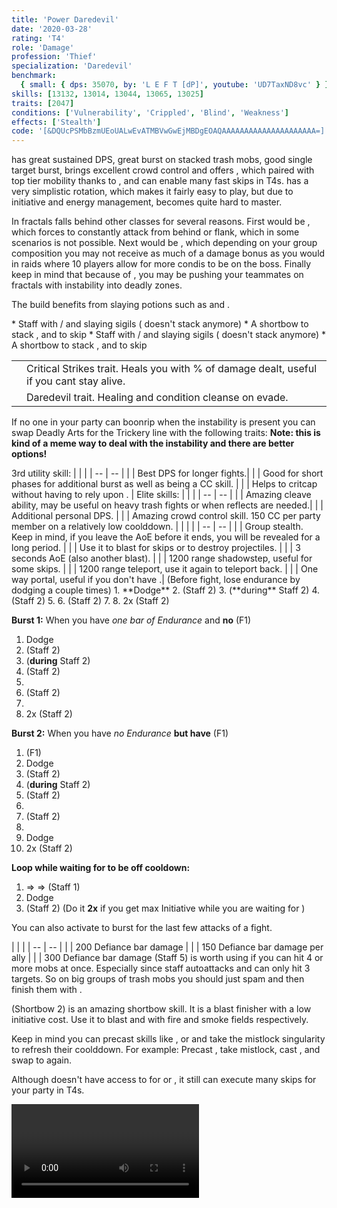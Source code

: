 ```yaml
---
title: 'Power Daredevil'
date: '2020-03-28'
rating: 'T4'
role: 'Damage'
profession: 'Thief'
specialization: 'Daredevil'
benchmark:
  { small: { dps: 35070, by: 'L E F T [dP]', youtube: 'UD7TaxND8vc' } }
skills: [13132, 13014, 13044, 13065, 13025]
traits: [2047]
conditions: ['Vulnerability', 'Crippled', 'Blind', 'Weakness']
effects: ['Stealth']
code: '[&DQUcPSMbBzmUEoUALwEvATMBVwGwEjMBDgEOAQAAAAAAAAAAAAAAAAAAAAA=]'
---
```



<Tabs>
<Tab title="Build">
<Specialization name="Daredevil" text="Power Daredevil"/> has great sustained DPS, great burst on stacked trash mobs, good single target burst, brings excellent crowd control and offers <Effect name="stealth"/>, which paired with top tier mobility thanks to <Skill id="13025"/>, <Skill id="13002"/> and <Skill id="13064"/> can enable many fast skips in T4s. <Specialization name="daredevil"/> has a very simplistic rotation, which makes it fairly easy to play, but due to initiative and energy management, <Specialization name="daredevil"/>  becomes quite hard to master.

In fractals <Specialization name="daredevil"/> falls behind other classes for several reasons. First would be <Trait id="1268"/>, which forces <Specialization name="daredevil"/> to constantly attack from behind or flank, which in some scenarios is not possible. Next would be <Trait id="1257"/>, which depending on your group composition you may not receive as much of a damage bonus as you would in raids where 10 players allow for more condis to be on the boss. Finally keep in mind that because of <Trait id="2047"/>, you may be pushing your teammates on fractals with <Instability name="Social awkwardness"/> instability into deadly zones.

The build benefits from slaying potions such as <Item id="50082"/> and <Item name="Impact" type="Sigil"/>.

<Divider text="Equipment"/>
<Tabs>
<Tab title = "162 AGONY RESISTANCE">
<Grid>
<GridItem sm="4">
<Armor weight="Medium" helmId="48087" helmRuneId="24836" helmRuneCount="6" helmAffix="Berserker" helmRune="Scholar" shouldersId="48089" shouldersRuneId="24836" shouldersRuneCount="6" shouldersAffix="Berserker" shouldersRune="Scholar" coatId="48085" coatRuneId="24836" coatRuneCount="6" coatAffix="Berserker" coatRune="Scholar" glovesId="48086" glovesRuneId="24836" glovesRuneCount="6" glovesAffix="Berserker" glovesRune="Scholar" leggingsId="48088" leggingsRuneId="24836" leggingsRuneCount="6" leggingsAffix="Berserker" leggingsRune="Scholar" bootsId="48084" bootsRuneId="24836" bootsRuneCount="6" bootsAffix="Berserker" bootsRune="Scholar"/>
</GridItem>

<GridItem sm="4">
<Weapons weapon1MainId="46773" weapon1MainSigil1Id="24615" weapon1MainSigil2Id="24868" weapon1MainType="Staff" weapon1MainAffix="Berserker" weapon1MainSigil1="Force" weapon1MainSigil2="Impact"/>

<Card title="Alternative weapons">
* Staff with <Item id="36053" disableText/> / <Item id="24615" disableText/> and slaying sigils  
  (<Item id="36054"/> doesn't stack anymore)
* A shortbow to stack <Boon name="might"/>, <Effect name="Stealth"/> and to skip
</Card>
</GridItem>

<GridItem sm="4">
<BackAndTrinkets backItemId="79830" backItemAffix="Assasin" accessory1Id="39233" accessory1Affix="Berserker" accessory2Id="39232" accessory2Affix="Berserker" amuletId="39273" amuletAffix="Berserker" ring1Id="75669" ring1Affix="Berserker" ring2Id="76024" ring2Affix="Berserker"/>

<Consumables foodId="41569" utilityId="67530" infusionId="37131"/>
</GridItem>
</Grid>
</Tab>
<Tab title = "176+ AGONY RESISTANCE">
<Grid>
<GridItem sm="4">
<Armor weight="Medium" helmId="48087" helmRuneId="24836" helmRuneCount="6" helmAffix="Berserker" helmRune="Scholar" shouldersId="48089" shouldersRuneId="24836" shouldersRuneCount="6" shouldersAffix="Berserker" shouldersRune="Scholar" coatId="48085" coatRuneId="24836" coatRuneCount="6" coatAffix="Berserker" coatRune="Scholar" glovesId="48086" glovesRuneId="24836" glovesRuneCount="6" glovesAffix="Berserker" glovesRune="Scholar" leggingsId="48088" leggingsRuneId="24836" leggingsRuneCount="6" leggingsAffix="Berserker" leggingsRune="Scholar" bootsId="48084" bootsRuneId="24836" bootsRuneCount="6" bootsAffix="Berserker" bootsRune="Scholar"/>
</GridItem>

<GridItem sm="4">
<Weapons weapon1MainId="46773" weapon1MainSigil1Id="24615" weapon1MainSigil2Id="24868" weapon1MainType="Staff" weapon1MainAffix="Berserker" weapon1MainSigil1="Force" weapon1MainSigil2="Impact"/>

<Card title="Alternative weapons">
* Staff with <Item id="36053" disableText/> / <Item id="24615" disableText/> and slaying sigils  
  (<Item id="36054"/> doesn't stack anymore)
* A shortbow to stack <Boon name="might"/>, <Effect name="Stealth"/> and to skip
</Card>
</GridItem>

<GridItem sm="4">
<BackAndTrinkets backItemId="79830" backItemAffix="Berserker" accessory1Id="39233" accessory1Affix="Berserker" accessory2Id="39232" accessory2Affix="Berserker" amuletId="39273" amuletAffix="Berserker" ring1Id="75669" ring1Affix="Berserker" ring2Id="76024" ring2Affix="Berserker"/>

<Consumables foodId="41569" utilityId="67530" infusionId="37131"/>
</GridItem>
</Grid>
</Tab>
</Tabs>


<Divider text="Build"/>

<Grid>
<GridItem sm="7">
<Traits traits1="Deadly Arts" traits1Selected="Dagger Training, Revealed Training, Executioner" traits2="Critical Strikes" traits2Selected="Twin Fangs, Practiced Tolerance, No Quarter" traits3="Daredevil" traits3Selected="Marauders Resilience, Havoc Specialist, Bounding Dodger"/>

<Card title="Alternative traits">

| | |
| -- | -- |
| <Trait id="1702" size="big" disableText/> | Critical Strikes trait. Heals you with % of damage dealt, useful if you cant stay alive.|
| <Trait id="2023" size="big" disableText/> | Daredevil trait. Healing and condition cleanse on evade.  |

If no one in your party can boonrip when the <Instability name="No Pain No Gain "/> instability is present you can swap Deadly Arts for the Trickery line with the following traits: 
<UnembossedTraits traits1="Trickery" traits1Id="44" traits1SelectedIds="1163,1277,1158"/>
<Message>
**Note: this is kind of a meme way to deal with the instability and there are better options!**
</Message>

</Card>

</GridItem>

<GridItem sm="5">
<Skills healId="30400" utility1Id="" utility2Id="30868" utility3Id="13046" eliteId=""/>
<Card title="Alternative skills">
3rd utility skill:
| | |
| -- | -- |
| <Skill id="13037" size="big" disableText/> | Best DPS for longer fights.|
| <Skill id="13057" size="big" disableText/> | Good for short phases for additional burst as well as being a CC skill. |
| <Skill id="13062" size="big" disableText/> | Helps to critcap without having to rely upon <Trait id="1268"/>. |
Elite skills:
| | |
| -- | -- |
| <Skill id="13085" size="big" disableText/> | Amazing cleave ability, may be useful on heavy trash fights or when reflects are needed.|
| <Skill id="13082" size="big" disableText/> | Additional personal DPS.  |
| <Skill id="13132" size="big" disableText/> | Amazing crowd control skill. 150 CC per party member on a relatively low coolddown. |


</Card>

<Card title="Usefull skills for skips">
| | |
| -- | -- |
| <Skill id="13117" size="big" disableText/> | Group stealth. Keep in mind, if you leave the AoE before it ends, you will be revealed for a long period. |
| <Skill id="13065" size="big" disableText/> | Use it to blast <Effect name="stealth"/> for skips or to destroy projectiles. |
| <Skill id="13044" size="big" disableText/> | 3 seconds AoE <Effect name="stealth"/> (also another blast). |
| <Skill id="13064" size="big" disableText/> | 1200 range shadowstep, useful for some skips. |
| <Skill id="13002" size="big" disableText/> | 1200 range teleport, use it again to teleport back. |
| <Skill id="13038" size="big" disableText/> | One way portal, useful if you don't have <Item id="78978"/>.|

</Card>

</GridItem>
</Grid>
</Tab>
<Tab title="Guide">
<Divider text="Details"/>

<Grid>
<GridItem sm="7">
<Card title="Rotation">
(Before fight, lose endurance by dodging a couple times)
1. **Dodge** 
2. <Skill id="29911"/> (Staff 2)
3. <Skill id="13046"/> (**during** Staff 2)
4. <Skill id="29911"/> (Staff 2)
5. <Skill id="30868"/> 
6. <Skill id="29911"/> (Staff 2)
7. <Skill id="30693"/>
8. <Skill id="29911"/> 2x (Staff 2)

**Burst 1:** When you have _one bar of Endurance_ and **no** <Skill id="55031"/> (F1)

1. Dodge
2. <Skill id="29911"/> (Staff 2)
3. <Skill id="13046"/> (**during** Staff 2)
4. <Skill id="29911"/> (Staff 2)
5. <Skill id="30868"/> 
6. <Skill id="29911"/> (Staff 2)
7. <Skill id="30693"/> 
8. <Skill id="29911"/> 2x (Staff 2)

**Burst 2:** When you have _no Endurance_ **but have** <Skill id="55031"/> (F1)

1. <Skill id="55031"/> (F1)
2. Dodge
3. <Skill id="29911"/> (Staff 2)
4. <Skill id="13046"/> (**during** Staff 2)
5. <Skill id="29911"/> (Staff 2)
6. <Skill id="30868"/>
7. <Skill id="29911"/> (Staff 2)
8. <Skill id="30693"/>
9. Dodge
10. <Skill id="29911"/> 2x (Staff 2)

**Loop while waiting for <Skill id="13046"/> to be off cooldown:**

1. <Skill id="30614"/> => <Skill id="30135" disableText/> => <Skill id="30434" disableText/> (Staff 1)
2. Dodge
3. <Skill id="29911"/> (Staff 2) (Do it **2x** if you get max Initiative while you are waiting for <Skill id="13046"/>)

You can also activate <Skill id="13046"/> to burst for the last few attacks of a fight.
</Card>
</GridItem>

<GridItem sm="5">
<Card title="CC skills">
| | |
| -- | -- |
| <Skill id="30693"/> | 200 Defiance bar damage |
| <Skill id="13132"/> | 150 Defiance bar damage per ally |
| <Skill id="13057"/> | 300 Defiance bar damage
</Card>
<Card title="Tips">
<Skill id="30597"/> (Staff 5) is worth using if you can hit 4 or more mobs at once. Especially since staff autoattacks and <Skill id="29911"/> can only hit 3 targets. So on big groups of trash mobs you should just spam <Skill id="30597"/> and then finish them with <Skill id="13085"/>.

<Skill id="13041"/> (Shortbow 2) is an amazing shortbow skill. It is a blast finisher with a low initiative cost. Use it to blast <Boon name="Might"/> and <Effect name="Stealth"/> with fire and smoke fields respectively.

Keep in mind you can precast skills like <Skill id="13037"/>, <Skill id="13082"/> or <Skill id="13132"/> and take the mistlock singularity to refresh their coolddown. For example: Precast <Skill id="13082"/>, take mistlock, cast <Skill id="13132"/>, and swap to <Skill id="13082"/> again.

Although <Specialization name="daredevil"/> doesn't have access to  <Boon name="Superspeed"/> for <Item id="85244"/> or <Item id="49940"/>, it still can execute many skips for your party in T4s.

<Video title="Thief Skips T4s" youtube="Alpgs_GaZV0"/>


</Card>
</GridItem>



</Grid>
</Tab>
</Tabs>
